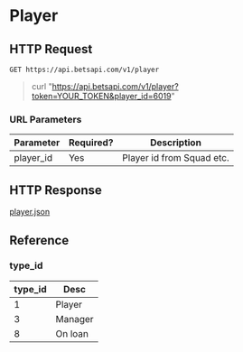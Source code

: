 # Player

## HTTP Request

`GET https://api.betsapi.com/v1/player`

> curl "https://api.betsapi.com/v1/player?token=YOUR_TOKEN&player_id=6019"

### URL Parameters

Parameter | Required? | Description
--------- | ------- | -----------
player_id | Yes | Player id from Squad etc.

## HTTP Response

<a href="../samples/player.json" target="_blank">player.json</a>

## Reference

### type_id
type_id | Desc
------- | -------
1       | Player
3       | Manager
8       | On loan
